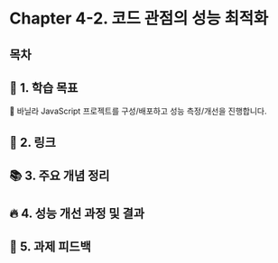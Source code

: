 # Chapter 4-2. 코드 관점의 성능 최적화

## 목차

## 🎯 1. 학습 목표

🍦 바닐라 JavaScript 프로젝트를 구성/배포하고 성능 측정/개선을 진행합니다.

## 🔗 2. 링크

## 📚 3. 주요 개념 정리

## 🔥 4. 성능 개선 과정 및 결과

## 🔄 5. 과제 피드백
